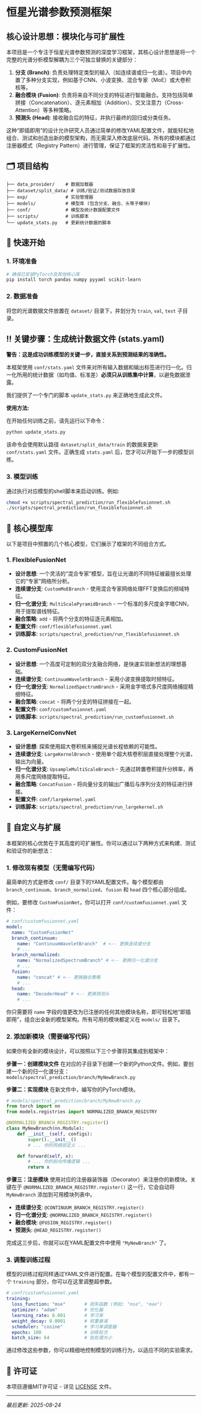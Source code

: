 # 恒星光谱参数预测框架

## 核心设计思想：模块化与可扩展性

本项目是一个专注于恒星光谱参数预测的深度学习框架，其核心设计思想是将一个完整的光谱分析模型解耦为三个可独立替换的关键部分：

1.  **分支 (Branch)**: 负责处理特定类型的输入（如连续谱或归一化谱）。项目中内置了多种分支实现，例如基于CNN、小波变换、混合专家（MoE）或大卷积核等。
2.  **融合模块 (Fusion)**: 负责将来自不同分支的特征进行智能融合。支持包括简单拼接（Concatenation）、逐元素相加（Addition）、交叉注意力（Cross-Attention）等多种策略。
3.  **预测头 (Head)**: 接收融合后的特征，并执行最终的回归或分类任务。

这种“即插即用”的设计允许研究人员通过简单的修改YAML配置文件，就能轻松地组合、测试和创造出新的模型架构，而无需深入修改底层代码。所有的模块都通过注册器模式（Registry Pattern）进行管理，保证了框架的灵活性和易于扩展性。

## 🗂️ 项目结构

```
├── data_provider/    # 数据加载器
├── dataset/split_data/ # 训练/验证/测试数据存放目录
├── exp/              # 实验管理器
├── models/           # 模型库 (包含分支、融合、头等子模块)
├── conf/             # 模型及统计数据配置文件
├── scripts/          # 训练脚本
└── update_stats.py   # 更新统计数据的脚本
```

## 🚀 快速开始

### 1. 环境准备

```bash
# 确保已安装PyTorch及其他核心库
pip install torch pandas numpy pyyaml scikit-learn
```

### 2. 数据准备

将您的光谱数据文件放置在 `dataset/` 目录下，并划分为 `train`, `val`, `test` 子目录。

## ‼️ 关键步骤：生成统计数据文件 (stats.yaml)

**警告：这是成功训练模型的关键一步，直接关系到预测结果的准确性。**

本框架使用 `conf/stats.yaml` 文件来对所有输入数据和输出标签进行归一化。归一化所用的统计数据（如均值、标准差）**必须只从训练集中计算**，以避免数据泄露。

我们提供了一个专门的脚本 `update_stats.py` 来正确地生成此文件。

**使用方法:**

在开始任何训练之前，请先运行以下命令：

```bash
python update_stats.py
```

该命令会使用默认路径 `dataset/split_data/train` 的数据来更新 `conf/stats.yaml` 文件。正确生成 `stats.yaml` 后，您才可以开始下一步的模型训练。

### 3. 模型训练

通过执行对应模型的shell脚本来启动训练。例如:

```bash
chmod +x scripts/spectral_prediction/run_flexiblefusionnet.sh
./scripts/spectral_prediction/run_flexiblefusionnet.sh
```

## 🧠 核心模型库

以下是项目中预置的几个核心模型，它们展示了框架的不同组合方式。

### 1. FlexibleFusionNet

- **设计思想**: 一个灵活的“混合专家”模型，旨在让光谱的不同特征被最擅长处理它的“专家”网络所分析。
- **连续谱分支**: `CustomMoEBranch` - 使用混合专家网络处理FFT变换后的频域特征。
- **归一化谱分支**: `MultiScalePyramidBranch` - 一个标准的多尺度金字塔CNN，用于提取谱线特征。
- **融合策略**: `add` - 将两个分支的特征逐元素相加。
- **配置文件**: `conf/flexiblefusionnet.yaml`
- **训练脚本**: `scripts/spectral_prediction/run_flexiblefusionnet.sh`

### 2. CustomFusionNet

- **设计思想**: 一个高度可定制的双分支融合网络，是快速实验新想法的理想基础。
- **连续谱分支**: `ContinuumWaveletBranch` - 采用小波变换提取时频特征。
- **归一化谱分支**: `NormalizedSpectrumBranch` - 采用金字塔式多尺度网络捕捉精细特征。
- **融合策略**: `concat` - 将两个分支的特征拼接在一起。
- **配置文件**: `conf/customfusionnet.yaml`
- **训练脚本**: `scripts/spectral_prediction/run_customfusionnet.sh`

### 3. LargeKernelConvNet

- **设计思想**: 探索使用超大卷积核来捕捉光谱长程依赖的可能性。
- **连续谱分支**: `LargeKernelBranch` - 使用单个超大核卷积层直接处理整个光谱，输出为向量。
- **归一化谱分支**: `UpsampleMultiScaleBranch` - 先通过转置卷积提升分辨率，再用多尺度网络提取特征。
- **融合策略**: `ConcatFusion` - 将向量分支的输出广播后与序列分支的特征进行拼接。
- **配置文件**: `conf/largekernel.yaml`
- **训练脚本**: `scripts/spectral_prediction/run_largekernel.sh`

## 🔧 自定义与扩展

本框架的核心优势在于其高度的可扩展性。你可以通过以下两种方式来构建、测试和验证你的新想法：

### 1. 修改现有模型（无需编写代码）

最简单的方式是修改 `conf/` 目录下的YAML配置文件。每个模型都由 `branch_continuum`、`branch_normalized`、`fusion` 和 `head` 四个核心部分组成。

例如，要修改 `CustomFusionNet`，你可以打开 `conf/customfusionnet.yaml` 文件：

```yaml
# conf/customfusionnet.yaml
model:
  name: "CustomFusionNet"
  branch_continuum:
    name: "ContinuumWaveletBranch"  # <-- 更换连续谱分支
    # ...
  branch_normalized:
    name: "NormalizedSpectrumBranch" # <-- 更换归一化谱分支
    # ...
  fusion:
    name: "concat" # <-- 更换融合策略
    # ...
  head:
    name: "DecoderHead" # <-- 更换预测头
    # ...
```

你只需要将 `name` 字段的值更改为已注册的任何其他模块名称，即可轻松地“即插即用”，组合出全新的模型架构。所有可用的模块都定义在 `models/` 目录下。

### 2. 添加新模块（需要编写代码）

如果你有全新的模块设计，可以按照以下三个步骤将其集成到框架中：

**步骤一：创建模块文件**
在对应的子目录下创建一个新的Python文件。例如，要创建一个新的归一化谱分支：
`models/spectral_prediction/branch/MyNewBranch.py`

**步骤二：实现模块**
在新文件中，编写你的PyTorch模块。

```python
# models/spectral_prediction/branch/MyNewBranch.py
from torch import nn
from models.registries import NORMALIZED_BRANCH_REGISTRY

@NORMALIZED_BRANCH_REGISTRY.register()
class MyNewBranch(nn.Module):
    def __init__(self, configs):
        super().__init__()
        # ... 你的网络层定义 ...

    def forward(self, x):
        # ... 你的前向传播逻辑 ...
        return x
```

**步骤三：注册模块**
使用对应的注册器装饰器（Decorator）来注册你的新模块。关键在于 `@NORMALIZED_BRANCH_REGISTRY.register()` 这一行，它会自动将 `MyNewBranch` 添加到可用模块列表中。

- **连续谱分支**: `@CONTINUUM_BRANCH_REGISTRY.register()`
- **归一化谱分支**: `@NORMALIZED_BRANCH_REGISTRY.register()`
- **融合模块**: `@FUSION_REGISTRY.register()`
- **预测头**: `@HEAD_REGISTRY.register()`

完成这三步后，你就可以在YAML配置文件中使用 `"MyNewBranch"` 了。

### 3. 调整训练过程

模型的训练过程同样通过YAML文件进行配置。在每个模型的配置文件中，都有一个 `training` 部分，你可以在这里调整超参数。

```yaml
# conf/customfusionnet.yaml
training:
  loss_function: "mse"       # 损失函数 (例如: "mse", "mae")
  optimizer: "adam"          # 优化器
  learning_rate: 0.001       # 学习率
  weight_decay: 0.0001       # 权重衰减
  scheduler: "cosine"        # 学习率调度器
  epochs: 100                # 训练轮次
  batch_size: 64             # 批处理大小
```

通过修改这些参数，你可以精细地控制模型的训练行为，以适应不同的实验需求。


## 📄 许可证

本项目遵循MIT许可证 - 详见 [LICENSE](LICENSE) 文件。

---

*最后更新: 2025-08-24*
